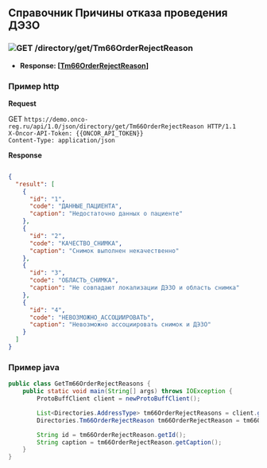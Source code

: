 ## Справочник Причины отказа проведения ДЭЗО

### ![GET](../../../../img/get.png) /directory/get/Tm66OrderRejectReason
* **Response: [[Tm66OrderRejectReason](../../../../types/types.md#com.siams.med.api.Tm66OrderRejectReason)]**

### Пример http


**Request** 

GET `https://demo.onco-reg.ru/api/1.0/json/directory/get/Tm66OrderRejectReason HTTP/1.1`  
`X-Oncor-API-Token: {{ONCOR_API_TOKEN}}`  
`Content-Type: application/json`

**Response**
```json

{
  "result": [
    {
      "id": "1",
      "code": "ДАННЫЕ_ПАЦИЕНТА",
      "caption": "Недостаточно данных о пациенте"
    },
    {
      "id": "2",
      "code": "КАЧЕСТВО_СНИМКА",
      "caption": "Снимок выполнен некачественно"
    },
    {
      "id": "3",
      "code": "ОБЛАСТЬ_СНИМКА",
      "caption": "Не совпадают локализации ДЭЗО и область снимка"
    },
    {
      "id": "4",
      "code": "НЕВОЗМОЖНО_АССОЦИИРОВАТЬ",
      "caption": "Невозможно ассоциировать снимок и ДЭЗО"
    }
  ]
}
```

### Пример java

```java
public class GetTm66OrderRejectReasons {
    public static void main(String[] args) throws IOException {
        ProtoBuffClient client = newProtoBuffClient();

        List<Directories.AddressType> tm66OrderRejectReasons = client.getTm66OrderRejectReasons();
        Directories.Tm66OrderRejectReason tm66OrderRejectReason = tm66OrderRejectReasons.get(0);

        String id = tm66OrderRejectReason.getId();
        String caption = tm66OrderRejectReason.getCaption();
    }
}

```
